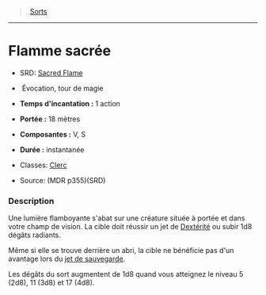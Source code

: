﻿> [Sorts](hd_spells.md)

---

# Flamme sacrée

- SRD: [Sacred Flame](srd_spells_sacred_flame.md)

-  Évocation, tour de magie

- **Temps d'incantation :** 1 action

- **Portée :** 18 mètres

- **Composantes :** V, S</Components-->

- **Durée :** instantanée

- Classes: [Clerc](hd_cleric.md)

- Source: (MDR p355)(SRD)

### Description

Une lumière flamboyante s'abat sur une créature située à portée et dans votre champ de vision. La cible doit réussir un jet de [Dextérité](hd_abilities_dexterity.md) ou subir 1d8 dégâts radiants.

Même si elle se trouve derrière un abri, la cible ne bénéficie pas d'un avantage lors du [jet de sauvegarde](hd_abilities_jets_de_sauvegarde.md).

Les dégâts du sort augmentent de 1d8 quand vous atteignez le niveau 5 (2d8), 11 (3d8) et 17 (4d8).

